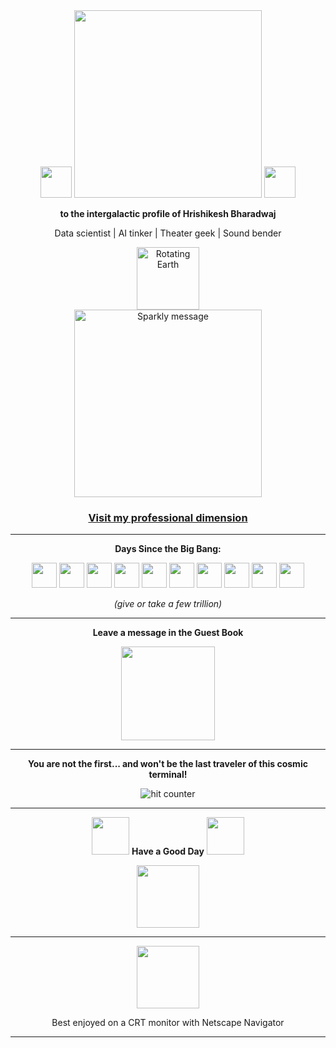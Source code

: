<div align="center">
  <img src="https://github.com/fnky/fnky/raw/fnky/img/fan-1.gif" width="50" />
  <img src="https://github.com/fnky/fnky/raw/fnky/img/welcome-fire.gif" width="300" />
  <img src="https://github.com/fnky/fnky/raw/fnky/img/fan-1.gif" width="50" />
</div>

<div align="center">
  <p><strong>to the intergalactic profile of Hrishikesh Bharadwaj</strong></p>
  <p>Data scientist | AI tinker | Theater geek | Sound bender</p>
</div>

<div align="center">
  <img src="https://www.animatedimages.org/data/media/152/animated-globe-image-0008.gif" width="100" alt="Rotating Earth" />
</div>

<div align="center">
  <img src="https://media4.giphy.com/media/v1.Y2lkPTc5MGI3NjExdGRnOG9vYXBobXM2c3hwZDExNDZvMDZ4M2Y3ZW1lZHo3cmgwaTA3ZiZlcD12MV9pbnRlcm5hbF9naWZfYnlfaWQmY3Q9Zw/j5mwjor5i5PGigmPH2/giphy.gif" width="300" alt="Sparkly message" />
</div>

<h3 align="center">
  <a href="https://www.linkedin.com/in/hrishikeshmb/" target="_blank">
    Visit my professional dimension
  </a>
</h3>

---

<div align="center">
  <p><strong>Days Since the Big Bang:</strong></p>
  <p>
    <img src="https://media2.giphy.com/media/3ov9k1lJ0A2o4OQew8/giphy.gif" width="40" />
    <img src="https://media.giphy.com/media/DnECgEkpMIQEBXOMRT/giphy.gif" width="40" />
    <img src="https://media4.giphy.com/media/v1.Y2lkPTc5MGI3NjExOW5yZmV4cGg4N2FpNHZxYXF4MG5tNGt4ZWYwa2gzc250dDllZGczZCZlcD12MV9pbnRlcm5hbF9naWZfYnlfaWQmY3Q9Zw/l378kmO7gdbXaesXS/giphy.gif" width="40" />
    <img src="https://media2.giphy.com/media/3ov9k1lJ0A2o4OQew8/giphy.gif" width="40" />
    <img src="https://media4.giphy.com/media/l378kmO7gdbXaesXS/giphy.gif" width="40" />
    <img src="https://media1.giphy.com/media/l378atCG9uQQa1Fy8/giphy.gif" width="40" />
    <img src="https://media.giphy.com/media/3ov9jN0pX7QuoTP2eY/giphy.gif" width="40" />
    <img src="https://media4.giphy.com/media/v1.Y2lkPTc5MGI3NjExOW5yZmV4cGg4N2FpNHZxYXF4MG5tNGt4ZWYwa2gzc250dDllZGczZCZlcD12MV9pbnRlcm5hbF9naWZfYnlfaWQmY3Q9Zw/l378kmO7gdbXaesXS/giphy.gif" width="40" />
    <img src="https://media.giphy.com/media/l378cCCKa8W7g7PAk/giphy.gif" width="40" />
    <img src="https://media.giphy.com/media/DnECgEkpMIQEBXOMRT/giphy.gif" width="40" />
  </p>
  <p><em>(give or take a few trillion)</em></p>
</div>

---

<div align="center">
  <p><strong>Leave a message in the Guest Book</strong></p>
  <a href="https://github.com/easycase00/easycase00/issues">
    <img src="https://github.com/fnky/fnky/raw/fnky/img/guestbook.gif" width="150" />
  </a>
</div>

---

<div align="center">
  <p><strong>You are not the first... and won't be the last traveler of this cosmic terminal!</strong></p>
  <img src="https://profile-counter.glitch.me/easycase00/count.svg" alt="hit counter" />
</div>

---

<div align="center">
  <a href="https://www.youtube.com/watch?v=dQw4w9WgXcQ" target="_blank" style="text-decoration: none;">
    <p>
      <img src="https://media.giphy.com/media/v1.Y2lkPTc5MGI3NjExcXk5c3Ftdm96cDZudDg0Y25uYWZ6YzNtaDdkN21raWZxZDVjbnVhMCZlcD12MV9naWZzX3NlYXJjaCZjdD1n/QxZEtFE02ofY00gJ71/giphy.gif" width="60" />
      <strong>Have a Good Day</strong>
      <img src="https://media.giphy.com/media/v1.Y2lkPTc5MGI3NjExcXk5c3Ftdm96cDZudDg0Y25uYWZ6YzNtaDdkN21raWZxZDVjbnVhMCZlcD12MV9naWZzX3NlYXJjaCZjdD1n/QxZEtFE02ofY00gJ71/giphy.gif" width="60" />
    </p>
  </a>
</div>

<div align="center">
  <img src="https://media.giphy.com/media/v1.Y2lkPTc5MGI3NjExcXk5c3Ftdm96cDZudDg0Y25uYWZ6YzNtaDdkN21raWZxZDVjbnVhMCZlcD12MV9naWZzX3NlYXJjaCZjdD1n/f9w0K7c8vqYwuSPRHU/giphy.gif" width="100" />
</div>

---

<div align="center">
  <img src="https://github.com/fnky/fnky/raw/fnky/img/ie.jpg" width="100" />
  <p>Best enjoyed on a CRT monitor with Netscape Navigator</p>
</div>

---
